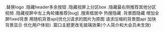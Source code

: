  .替换logo
 .隐藏header多余按钮
 .隐藏视屏上分区box
 .隐藏最右侧推荐其他分区视频
 .隐藏视屏中左上角轮播推荐[bug]
 .搜索框居中  热搜隐藏
 .背景图隐藏 增加全屏fixed背景  用随机背景api[优化](请求的图片为原图  请求压缩的背景图api 加快背景显示 优化用户体验)
 .窗口主题更改毛玻璃效果(个人简介和大会员未生效)
